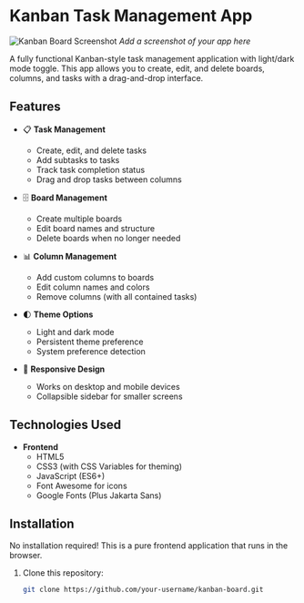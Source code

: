 # Kanban Task Management App

![Kanban Board Screenshot](screenshot.png) *Add a screenshot of your app here*

A fully functional Kanban-style task management application with light/dark mode toggle. This app allows you to create, edit, and delete boards, columns, and tasks with a drag-and-drop interface.

## Features

- 📋 **Task Management**
  - Create, edit, and delete tasks
  - Add subtasks to tasks
  - Track task completion status
  - Drag and drop tasks between columns

- 🗄️ **Board Management**
  - Create multiple boards
  - Edit board names and structure
  - Delete boards when no longer needed

- 📊 **Column Management**
  - Add custom columns to boards
  - Edit column names and colors
  - Remove columns (with all contained tasks)

- 🌓 **Theme Options**
  - Light and dark mode
  - Persistent theme preference
  - System preference detection

- 📱 **Responsive Design**
  - Works on desktop and mobile devices
  - Collapsible sidebar for smaller screens

## Technologies Used

- **Frontend**
  - HTML5
  - CSS3 (with CSS Variables for theming)
  - JavaScript (ES6+)
  - Font Awesome for icons
  - Google Fonts (Plus Jakarta Sans)

## Installation

No installation required! This is a pure frontend application that runs in the browser.

1. Clone this repository:
   ```bash
   git clone https://github.com/your-username/kanban-board.git
